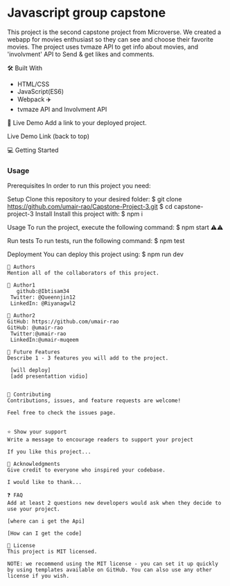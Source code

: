
# Javascript group capstone
This project is the second capstone project from Microverse. We created a webapp for movies enthusiast so they can see and choose their favorite movies. The project uses tvmaze API to get info about movies, and 'involvment' API to Send & get likes and comments.

🛠 Built With
- HTML/CSS
- JavaScript(ES6)
- Webpack ✈️
- tvmaze API and Involvment API

🚀 Live Demo
Add a link to your deployed project.

Live Demo Link
(back to top)

💻 Getting Started

### Usage

Prerequisites
In order to run this project you need:

Setup
Clone this repository to your desired folder:
$ git clone https://github.com/umair-rao/Capstone-Project-3.git
$ cd capstone-project-3
Install
Install this project with:
$ npm i

Usage
To run the project, execute the following command:
$ npm start ⚠️⚠️ 

Run tests
To run tests, run the following command:
 $ npm test

Deployment
You can deploy this project using:
$ npm run dev
```
👥 Authors
Mention all of the collaborators of this project.

👤 Author1
   github:@Ibtisam34
 Twitter: @Queennjin12
 LinkedIn: @Riyanagwl2

👤 Author2
GitHub: https://github.com/umair-rao
GitHub: @umair-rao
 Twitter:@umair-rao
 LinkedIn:@umair-muqeem

🔭 Future Features
Describe 1 - 3 features you will add to the project.

 [will deploy]
 [add presentattion vidio]


🤝 Contributing
Contributions, issues, and feature requests are welcome!

Feel free to check the issues page.


⭐️ Show your support
Write a message to encourage readers to support your project

If you like this project...

🙏 Acknowledgments
Give credit to everyone who inspired your codebase.

I would like to thank...

❓ FAQ
Add at least 2 questions new developers would ask when they decide to use your project.

[where can i get the Api]

[How can I get the code]

📝 License
This project is MIT licensed.

NOTE: we recommend using the MIT license - you can set it up quickly by using templates available on GitHub. You can also use any other license if you wish.

